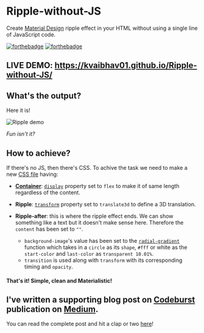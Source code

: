 # Ripple-without-JS
Create [Material Design](https://material.io/) ripple effect in your HTML without using a single line of JavaScript code.

[![forthebadge](https://forthebadge.com/images/badges/validated-html5.svg)](https://forthebadge.com) [![forthebadge](https://forthebadge.com/images/badges/uses-css.svg)](https://forthebadge.com)

## LIVE DEMO: https://kvaibhav01.github.io/Ripple-without-JS/

## What's the output?
Here it is!

![Ripple demo](https://github.com/Kvaibhav01/Ripple-without-JS/blob/master/rippleWithoutJSGIF.gif)

_Fun isn't it?_

## How to achieve?
If there's no JS, then there's CSS. To achive the task we need to make a new [CSS file](https://github.com/Kvaibhav01/Ripple-without-JS/blob/master/style.css) having:

- **[Container](https://www.w3schools.com/w3css/w3css_containers.asp)**: [`display`](https://www.w3schools.com/cssref/pr_class_display.asp) property set to `flex` to make it of same length regardless of the content.
  
- **Ripple**: [`transform`](https://www.w3schools.com/cssref/css3_pr_transform.asp) property set to `translate3d` to define a 3D translation.

- **Ripple-after**: this is where the ripple effect ends. We can show something like a text but it doesn't make sense here. Therefore the `content` has been set to `""`.
  - `background-image`'s value has been set to the [`radial-gradient`](https://www.w3schools.com/cssref/func_radial-gradient.asp) function which takes in a `circle` as its `shape`, `#fff` or white as the `start-color` and `last-color` as `transparent 10.01%`.
  - `transition` is used along with `transform` with its corresponding timing and `opacity`.
  
#### That's it! Simple, clean and Materialistic!  
  
## I've written a supporting blog post on  [Codeburst](https://codeburst.io/) publication on [Medium](https://medium.com/). 

You can read the complete post and hit a clap or two [here](https://codeburst.io/create-a-material-design-ripple-effect-without-js-9d3cbee25b3e)!
